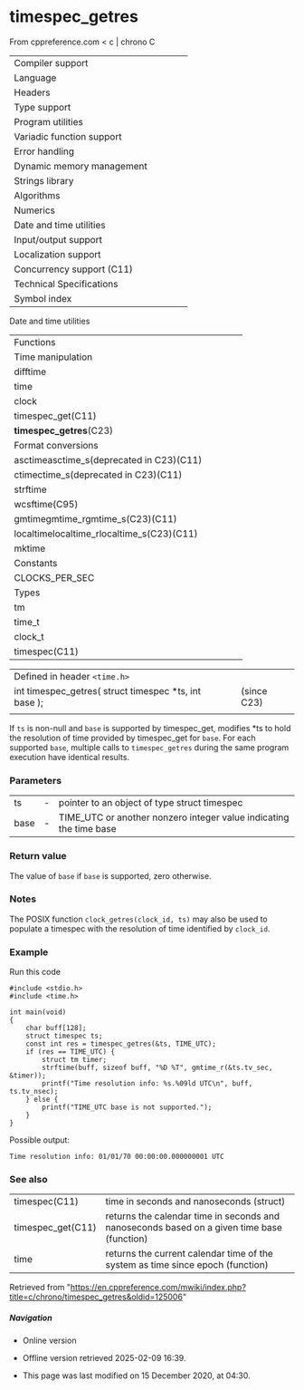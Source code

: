 # timespec_getres

From cppreference.com
< c‎ | chrono
 C

|  |  |  |  |  |
| --- | --- | --- | --- | --- |
| Compiler support | | | | |
| Language | | | | |
| Headers | | | | |
| Type support | | | | |
| Program utilities | | | | |
| Variadic function support | | | | |
| Error handling | | | | |
| Dynamic memory management | | | | |
| Strings library | | | | |
| Algorithms | | | | |
| Numerics | | | | |
| Date and time utilities | | | | |
| Input/output support | | | | |
| Localization support | | | | |
| Concurrency support (C11) | | | | |
| Technical Specifications | | | | |
| Symbol index | | | | |

 Date and time utilities

|  |  |  |  |  |
| --- | --- | --- | --- | --- |
| Functions | | | | |
| Time manipulation | | | | |
| difftime | | | | |
| time | | | | |
| clock | | | | |
| timespec_get(C11) | | | | |
| ****timespec_getres****(C23) | | | | |
| Format conversions | | | | |
| asctimeasctime_s(deprecated in C23)(C11) | | | | |
| ctimectime_s(deprecated in C23)(C11) | | | | |
| strftime | | | | |
| wcsftime(C95) | | | | |
| gmtimegmtime_rgmtime_s(C23)(C11) | | | | |
| localtimelocaltime_rlocaltime_s(C23)(C11) | | | | |
| mktime | | | | |
| Constants | | | | |
| CLOCKS_PER_SEC | | | | |
| Types | | | | |
| tm | | | | |
| time_t | | | | |
| clock_t | | | | |
| timespec(C11) | | | | |

|  |  |  |
| --- | --- | --- |
| Defined in header `<time.h>` |  |  |
| int timespec_getres( struct timespec \*ts, int base ); |  | (since C23) |
|  |  |  |

If `ts` is non-null and `base` is supported by timespec_get, modifies \*ts to hold the resolution of time provided by timespec_get for `base`. For each supported `base`, multiple calls to `timespec_getres` during the same program execution have identical results.

### Parameters

|  |  |  |
| --- | --- | --- |
| ts | - | pointer to an object of type struct timespec |
| base | - | TIME_UTC or another nonzero integer value indicating the time base |

### Return value

The value of `base` if `base` is supported, zero otherwise.

### Notes

The POSIX function `clock_getres(clock_id, ts)` may also be used to populate a timespec with the resolution of time identified by `clock_id`.

### Example

Run this code

```
#include <stdio.h>
#include <time.h>
 
int main(void)
{
    char buff[128];
    struct timespec ts;
    const int res = timespec_getres(&ts, TIME_UTC);
    if (res == TIME_UTC) {
        struct tm timer;
        strftime(buff, sizeof buff, "%D %T", gmtime_r(&ts.tv_sec, &timer));
        printf("Time resolution info: %s.%09ld UTC\n", buff, ts.tv_nsec);
    } else {
        printf("TIME_UTC base is not supported.");
    }
}

```

Possible output:

```
Time resolution info: 01/01/70 00:00:00.000000001 UTC

```

### See also

|  |  |
| --- | --- |
| timespec(C11) | time in seconds and nanoseconds  (struct) |
| timespec_get(C11) | returns the calendar time in seconds and nanoseconds based on a given time base   (function) |
| time | returns the current calendar time of the system as time since epoch   (function) |

Retrieved from "<https://en.cppreference.com/mwiki/index.php?title=c/chrono/timespec_getres&oldid=125006>"

##### Navigation

- Online version
- Offline version retrieved 2025-02-09 16:39.

- This page was last modified on 15 December 2020, at 04:30.